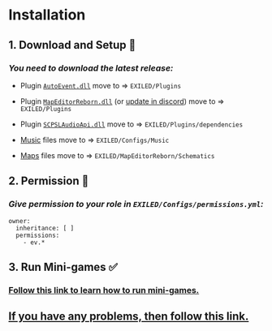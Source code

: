 # Installation
## 1. Download and Setup :moyai:
### *You need to download the latest release:*

- Plugin [``AutoEvent.dll``](https://github.com/KoT0XleB/AutoEvent-Exiled/releases/tag/1.0.2) move to => ``EXILED/Plugins``

- Plugin [``MapEditorReborn.dll``](https://github.com/Michal78900/MapEditorReborn) (or [update in discord](https://discord.gg/sQcSSPjf8p)) move to => ``EXILED/Plugins``

- Plugin [``SCPSLAudioApi.dll``](https://github.com/CedModV2/SCPSLAudioApi/releases/latest)  move to => ``EXILED/Plugins/dependencies``

- [Music](https://github.com/KoT0XleB/AutoEvent-Exiled/tree/main/Music) files move to => ``EXILED/Configs/Music``

- [Maps](https://github.com/KoT0XleB/AutoEvent-Exiled/tree/main/Schematics) files move to => ``EXILED/MapEditorReborn/Schematics``

## 2. Permission :gem:
### *Give permission to your role in ``EXILED/Configs/permissions.yml``:*

```
owner:
  inheritance: [ ]
  permissions:
    - ev.*
```

## 3. Run Mini-games :white_check_mark:
### [Follow this link to learn how to run mini-games.](https://github.com/KoT0XleB/AutoEvent-Exiled/blob/main/Docs/Commands.md)

## [If you have any problems, then follow this link.](https://github.com/KoT0XleB/AutoEvent-Exiled/blob/main/Docs/Problem.md)
